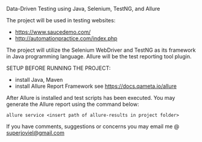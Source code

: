 Data-Driven Testing using Java, Selenium, TestNG, and Allure

The project will be used in testing websites:
- https://www.saucedemo.com/
- http://automationpractice.com/index.php

The project will utilize the Selenium WebDriver and TestNG as its framework in Java programming language. Allure will be the test reporting tool plugin.

SETUP BEFORE RUNNING THE PROJECT:
- install Java, Maven
- install Allure Report Framework see https://docs.qameta.io/allure

After Allure is installed and test scripts has been executed. You may generate the Allure report using the command below:
```
allure service <insert path of allure-results in project folder>
```

If you have comments, suggestions or concerns you may email me @ superjoviel@gmail.com
